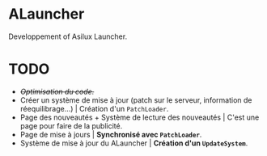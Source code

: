 # ALauncher
Developpement of Asilux Launcher.

# TODO
- ~~_Optimisation du code._~~
- Créer un système de mise à jour (patch sur le serveur, information de réequilibrage...)
  | Création d'un `PatchLoader`. 
- Page des nouveautés + Système de lecture des nouveautés | C'est une page pour faire de la publicité.
- Page de mise à jours | **Synchronisé avec `PatchLoader`**.
- Système de mise à jour du ALauncher | **Création d'un `UpdateSystem`**.
